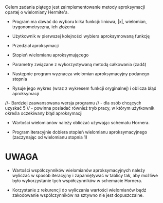 Celem zadania piątego jest zaimplementowanie metody aproksymacji opartej o wielomiany Hermite'a.

- Program ma dawać do wyboru kilka funkcji: 
	liniowa, 
	|x|,
	wielomian, 
	trygonometryczna, 
	ich złożenia

- Użytkownik w pierwszej kolejności wybiera aproksymowaną funkcję

- Przedział aproksymacji

- Stopień wielomianu aproksymującego

- Parametry związane z wykorzystywaną metodą całkowania (zad4)

- Następnie program wyznacza wielomian aproksymacyjny podanego stopnia

- Rysuje jego wykres (wraz z wykresem funkcji oryginalnej) i oblicza błąd aproksymacji

//- Bardziej zaawansowana wersja programu 
//	- dla osób chcących uzyskać 5 
//	- powinna posiadać również tryb pracy, w którym użytkownik określa oczekiwany błąd aproksymacji

- Wartości wielomianów należy obliczać używając schematu Hornera.

- Program iteracyjnie dobiera stopień wielomianu aproksymacyjnego (zaczynając od wielomianu stopnia 1)

# UWAGA
- Wartości współczynników wielomianów aproksymacyjnych należy wyliczać w sposób iteracyjny i 
	zapamiętywać w tablicy tak, aby możliwe było wykorzystanie tych współczynników w schemacie Hornera.

- Korzystanie z rekurencji do wyliczania wartości wielomianów bądź zakodowanie współczynników na 
	sztywno nie jest dopuszczalne.
